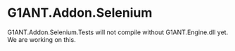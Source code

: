 # G1ANT.Addon.Selenium

G1ANT.Addon.Selenium.Tests will not compile without G1ANT.Engine.dll yet. We are working on this.
